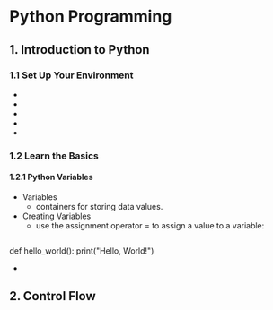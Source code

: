 # Python Programming
## 1. Introduction to Python
### 1.1 Set Up Your Environment
- 
-
-
-
-

### 1.2 Learn the Basics
#### 1.2.1 Python Variables
- Variables
    - containers for storing data values.
- Creating Variables
    - use the assignment operator = to assign a value to a variable:
      ```python
def hello_world():
    print("Hello, World!")

-
## 2. Control Flow
